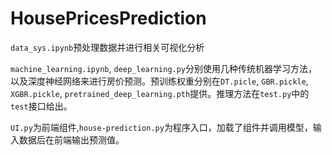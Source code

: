 # HousePricesPrediction

`data_sys.ipynb`预处理数据并进行相关可视化分析

`machine_learning.ipynb`, `deep_learning.py`分别使用几种传统机器学习方法，以及深度神经网络来进行房价预测。预训练权重分别在`DT.picle`, `GBR.pickle`, `XGBR.pickle`, `pretrained_deep_learning.pth`提供。推理方法在`test.py`中的`test`接口给出。

`UI.py`为前端组件,`house-prediction.py`为程序入口，加载了组件并调用模型，输入数据后在前端输出预测值。
